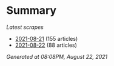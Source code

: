 # Summary
*Latest scrapes*
* [2021-08-21](https://github.com/nuuuwan/news_lk/blob/data/news_lk.2021-08-21.json) (155 articles)
* [2021-08-22](https://github.com/nuuuwan/news_lk/blob/data/news_lk.2021-08-22.json) (88 articles)

*Generated at 08:08PM, August 22, 2021*